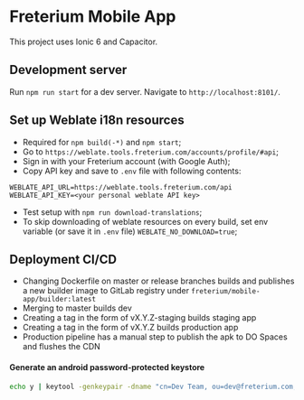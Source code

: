 # Freterium Mobile App

This project uses Ionic 6 and Capacitor.

## Development server

Run `npm run start` for a dev server. Navigate to `http://localhost:8101/`.

## Set up Weblate i18n resources

- Required for `npm build(-*)` and `npm start`;
- Go to `https://weblate.tools.freterium.com/accounts/profile/#api`;
- Sign in with your Freterium account (with Google Auth);
- Copy API key and save to `.env` file with following contents:
```
WEBLATE_API_URL=https://weblate.tools.freterium.com/api
WEBLATE_API_KEY=<your personal weblate API key>
```
- Test setup with `npm run download-translations`;
- To skip downloading of weblate resources on every build, set env variable (or save it in `.env` file) `WEBLATE_NO_DOWNLOAD=true`;



## Deployment CI/CD 

- Changing Dockerfile on master or release branches builds and publishes a new builder image to GitLab registry under `freterium/mobile-app/builder:latest`
- Merging to master builds dev
- Creating a tag in the form of vX.Y.Z-staging builds staging app
- Creating a tag in the form of vX.Y.Z builds production app
- Production pipeline has a manual step to publish the apk to DO Spaces and flushes the CDN

#### Generate an android password-protected keystore 

```bash
echo y | keytool -genkeypair -dname "cn=Dev Team, ou=dev@freterium.com, o=Freterium Inc, c=US" -alias freterium_mobile_app -keystore freterium_mobile_app.keystore -keypass {INSERT_PASSWORD_HERE} -storepass {INSERT_PASSWORD_HERE} -validity 20000 -keyalg RSA -keysize 2048
```